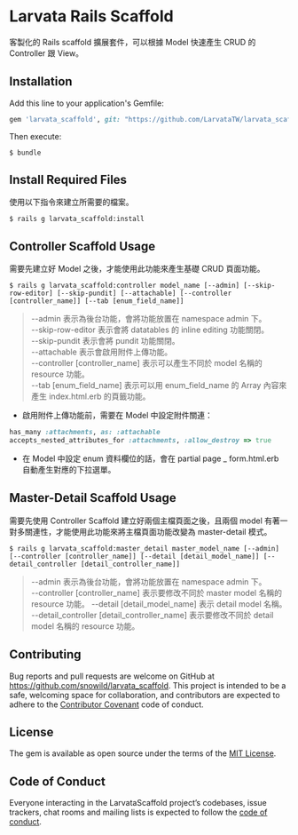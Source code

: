 # Larvata Rails Scaffold

客製化的 Rails scaffold 擴展套件，可以根據 Model 快速產生 CRUD 的 Controller 跟 View。

## Installation

Add this line to your application's Gemfile:

```ruby
gem 'larvata_scaffold', git: "https://github.com/LarvataTW/larvata_scaffold.git"

```

Then execute:

    $ bundle

## Install Required Files

使用以下指令來建立所需要的檔案。

    $ rails g larvata_scaffold:install

## Controller Scaffold Usage

需要先建立好 Model 之後，才能使用此功能來產生基礎 CRUD 頁面功能。

    $ rails g larvata_scaffold:controller model_name [--admin] [--skip-row-editor] [--skip-pundit] [--attachable] [--controller [controller_name]] [--tab [enum_field_name]]

>--admin 表示為後台功能，會將功能放置在 namespace admin 下。    
--skip-row-editor 表示會將 datatables 的 inline editing 功能關閉。   
--skip-pundit 表示會將 pundit 功能關閉。    
--attachable 表示會啟用附件上傳功能。    
--controller [controller_name] 表示可以產生不同於 model 名稱的 resource 功能。    
--tab [enum_field_name] 表示可以用 enum_field_name 的 Array 內容來產生 index.html.erb 的頁籤功能。    

* 啟用附件上傳功能前，需要在 Model 中設定附件關連：

```ruby
has_many :attachments, as: :attachable
accepts_nested_attributes_for :attachments, :allow_destroy => true
```

* 在 Model 中設定 enum 資料欄位的話，會在 partial page _ form.html.erb 自動產生對應的下拉選單。

## Master-Detail Scaffold Usage

需要先使用 Controller Scaffold 建立好兩個主檔頁面之後，且兩個 model 有著一對多關連性，才能使用此功能來將主檔頁面功能改變為 master-detail 模式。

    $ rails g larvata_scaffold:master_detail master_model_name [--admin] [--controller [controller_name]] [--detail [detail_model_name]] [--detail_controller [detail_controller_name]]

>--admin 表示為後台功能，會將功能放置在 namespace admin 下。     
--controller [controller_name] 表示要修改不同於 master model 名稱的 resource 功能。
--detail [detail_model_name] 表示 detail model 名稱。
--detail_controller [detail_controller_name] 表示要修改不同於 detail model 名稱的 resource 功能。

## Contributing

Bug reports and pull requests are welcome on GitHub at https://github.com/snowild/larvata_scaffold. This project is intended to be a safe, welcoming space for collaboration, and contributors are expected to adhere to the [Contributor Covenant](http://contributor-covenant.org) code of conduct.

## License

The gem is available as open source under the terms of the [MIT License](https://opensource.org/licenses/MIT).

## Code of Conduct

Everyone interacting in the LarvataScaffold project’s codebases, issue trackers, chat rooms and mailing lists is expected to follow the [code of conduct](https://github.com/snowild/larvata_scaffold/blob/master/CODE_OF_CONDUCT.md).

